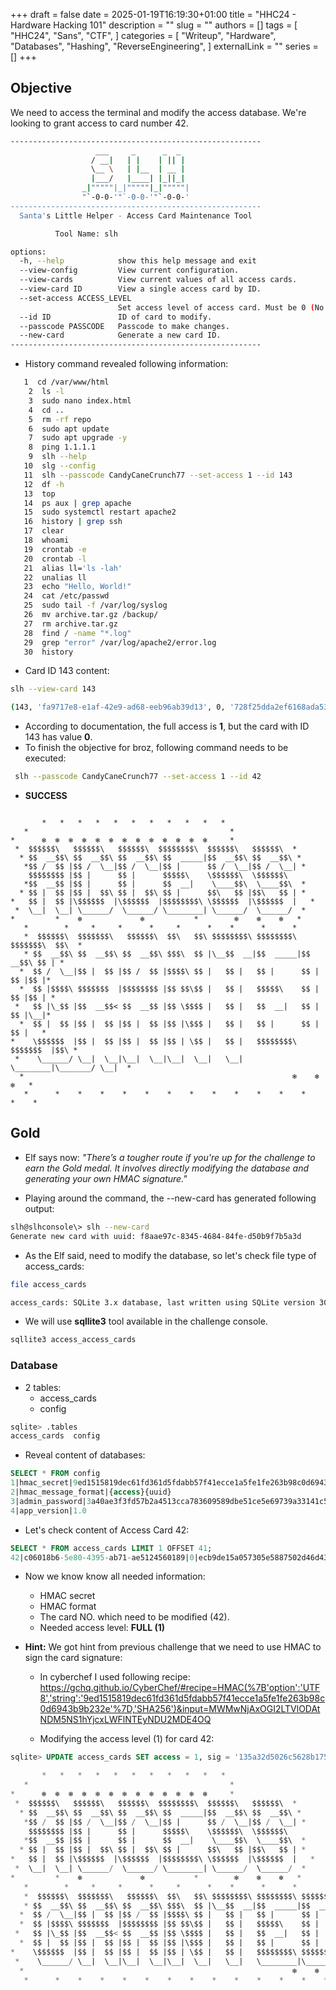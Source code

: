 +++ 
draft = false
date = 2025-01-19T16:19:30+01:00
title = "HHC24 - Hardware Hacking 101"
description = ""
slug = ""
authors = []
tags = [
    "HHC24",
    "Sans",
    "CTF",
]
categories = [
    "Writeup",
    "Hardware",
    "Databases",
    "Hashing",
    "ReverseEngineering",
]
externalLink = ""
series = []
+++


## Objective

We need to access the terminal and modify the access database. We're looking to grant access to card number 42.

``` bash
--------------------------------------------------------
                   ___     _      _  _   
                  / __|   | |    | || |  
                  \__ \   | |__  | __ |  
                  |___/   |____| |_||_|  
                _|"""""|_|"""""|_|"""""| 
                "`-0-0-'"`-0-0-'"`-0-0-' 
--------------------------------------------------------
  Santa's Little Helper - Access Card Maintenance Tool

          Tool Name: slh

options:
  -h, --help            show this help message and exit
  --view-config         View current configuration.
  --view-cards          View current values of all access cards.
  --view-card ID        View a single access card by ID.
  --set-access ACCESS_LEVEL
                        Set access level of access card. Must be 0 (No Access) or 1 (Full Access).
  --id ID               ID of card to modify.
  --passcode PASSCODE   Passcode to make changes.
  --new-card            Generate a new card ID.
--------------------------------------------------------
```

- History command revealed following information:

```bash
   1  cd /var/www/html
    2  ls -l
    3  sudo nano index.html
    4  cd ..
    5  rm -rf repo
    6  sudo apt update
    7  sudo apt upgrade -y
    8  ping 1.1.1.1
    9  slh --help
   10  slg --config
   11  slh --passcode CandyCaneCrunch77 --set-access 1 --id 143
   12  df -h
   13  top
   14  ps aux | grep apache
   15  sudo systemctl restart apache2
   16  history | grep ssh
   17  clear
   18  whoami
   19  crontab -e
   20  crontab -l
   21  alias ll='ls -lah'
   22  unalias ll
   23  echo "Hello, World!"
   24  cat /etc/passwd
   25  sudo tail -f /var/log/syslog
   26  mv archive.tar.gz /backup/
   27  rm archive.tar.gz
   28  find / -name "*.log"
   29  grep "error" /var/log/apache2/error.log
   30  history
```

- Card ID 143 content:

```bash
slh --view-card 143

(143, 'fa9717e8-e1af-42e9-ad68-eeb96ab39d13', 0, '728f25dda2ef6168ada53065883756140cfe663bce4e827084b745a32255157d')
```

- According to documentation, the full access is **1**, but the card with ID 143 has value **0**.
- To finish the objective for broz, following command needs to be executed:

```bash
 slh --passcode CandyCaneCrunch77 --set-access 1 --id 42 
```

- **SUCCESS**

```ASCII

       *   *   *   *   *   *   *   *   *   *   *
   *                                             *
*      ❄  ❄  ❄  ❄  ❄  ❄  ❄  ❄  ❄  ❄  ❄  ❄  ❄     *
 *  $$$$$$\   $$$$$$\   $$$$$$\  $$$$$$$$\  $$$$$$\   $$$$$$\  * 
  * $$  __$$\ $$  __$$\ $$  __$$\ $$  _____|$$  __$$\ $$  __$$\ *
   *$$ /  $$ |$$ /  \__|$$ /  \__|$$ |      $$ /  \__|$$ /  \__| *
    $$$$$$$$ |$$ |      $$ |      $$$$$\    \$$$$$$\  \$$$$$$\   
   *$$  __$$ |$$ |      $$ |      $$  __|    \____$$\  \____$$\  *
  * $$ |  $$ |$$ |  $$\ $$ |  $$\ $$ |      $$\   $$ |$$\   $$ | *
*   $$ |  $$ |\$$$$$$  |\$$$$$$  |$$$$$$$$\ \$$$$$$  |\$$$$$$  |   *
 *  \__|  \__| \______/  \______/ \________| \______/  \______/  *
*         *    ❄             ❄           *        ❄    ❄    ❄   *
   *        *     *     *      *     *      *    *      *      *
   *  $$$$$$\  $$$$$$$\   $$$$$$\  $$\   $$\ $$$$$$$$\ $$$$$$$$\ $$$$$$$\  $$\  *
   * $$  __$$\ $$  __$$\ $$  __$$\ $$$\  $$ |\__$$  __|$$  _____|$$  __$$\ $$ | *
  *  $$ /  \__|$$ |  $$ |$$ /  $$ |$$$$\ $$ |   $$ |   $$ |      $$ |  $$ |$$ |*
  *  $$ |$$$$\ $$$$$$$  |$$$$$$$$ |$$ $$\$$ |   $$ |   $$$$$\    $$ |  $$ |$$ | *
 *   $$ |\_$$ |$$  __$$< $$  __$$ |$$ \$$$$ |   $$ |   $$  __|   $$ |  $$ |\__|*
  *  $$ |  $$ |$$ |  $$ |$$ |  $$ |$$ |\$$$ |   $$ |   $$ |      $$ |  $$ |   *
*    \$$$$$$  |$$ |  $$ |$$ |  $$ |$$ | \$$ |   $$ |   $$$$$$$$\ $$$$$$$  |$$\ *
 *    \______/ \__|  \__|\__|  \__|\__|  \__|   \__|   \________|\_______/ \__|  *
  *                                                            ❄    ❄    ❄   *
   *      *    *    *    *    *    *    *    *    *    *    *    *    *    *    
```

## Gold

- Elf says now: *"There’s a tougher route if you're up for the challenge to earn the Gold medal. It involves directly modifying the database and generating your own HMAC signature."*

- Playing around the command, the --new-card has generated following output:

```bash
slh@slhconsole\> slh --new-card
Generate new card with uuid: f8aae97c-8345-4684-84fe-d50b9f7b5a3d
```

- As the Elf said, need to modify the database, so let's check file type of access_cards:

```bash
file access_cards 

access_cards: SQLite 3.x database, last written using SQLite version 3040001, file counter 4, database pages 32, cookie 0x2, schema 4, UTF-8, version-valid-for 4
```

- We will use **sqllite3** tool available in the challenge console.

```bash
sqllite3 access_access_cards
```

### Database

- 2 tables:
  - access_cards
  - config

```bash
sqlite> .tables
access_cards  config 
```

- Reveal content of databases:

```SQL
SELECT * FROM config
1|hmac_secret|9ed1515819dec61fd361d5fdabb57f41ecce1a5fe1fe263b98c0d6943b9b232e
2|hmac_message_format|{access}{uuid}
3|admin_password|3a40ae3f3fd57b2a4513cca783609589dbe51ce5e69739a33141c5717c20c9c1
4|app_version|1.0
```

- Let's check content of Access Card 42:

```SQL
SELECT * FROM access_cards LIMIT 1 OFFSET 41;
42|c06018b6-5e80-4395-ab71-ae5124560189|0|ecb9de15a057305e5887502d46d434c9394f5ed7ef1a51d2930ad786b02f6ffd
```

- Now we know know all needed information:
  - HMAC secret
  - HMAC format
  - The card NO. which need to be modified (42).
  - Needed access level: **FULL (1)**

- **Hint:** We got hint from previous challenge that we need to use HMAC to sign the card signature:

  - In cyberchef I used following recipe: <https://gchq.github.io/CyberChef/#recipe=HMAC(%7B'option':'UTF8','string':'9ed1515819dec61fd361d5fdabb57f41ecce1a5fe1fe263b98c0d6943b9b232e'%7D,'SHA256')&input=MWMwNjAxOGI2LTVlODAtNDM5NS1hYjcxLWFlNTEyNDU2MDE4OQ>

  - Modifying the access level (1) for card 42:

```SQL
sqlite> UPDATE access_cards SET access = 1, sig = '135a32d5026c5628b1753e6c67015c0f04e26051ef7391c2552de2816b1b7096' WHERE id = 42;

       *   *   *   *   *   *   *   *   *   *   *
   *                                             *
*      ❄  ❄  ❄  ❄  ❄  ❄  ❄  ❄  ❄  ❄  ❄  ❄  ❄     *
 *  $$$$$$\   $$$$$$\   $$$$$$\  $$$$$$$$\  $$$$$$\   $$$$$$\  * 
  * $$  __$$\ $$  __$$\ $$  __$$\ $$  _____|$$  __$$\ $$  __$$\ *
   *$$ /  $$ |$$ /  \__|$$ /  \__|$$ |      $$ /  \__|$$ /  \__| *
    $$$$$$$$ |$$ |      $$ |      $$$$$\    \$$$$$$\  \$$$$$$\   
   *$$  __$$ |$$ |      $$ |      $$  __|    \____$$\  \____$$\  *
  * $$ |  $$ |$$ |  $$\ $$ |  $$\ $$ |      $$\   $$ |$$\   $$ | *
*   $$ |  $$ |\$$$$$$  |\$$$$$$  |$$$$$$$$\ \$$$$$$  |\$$$$$$  |   *
 *  \__|  \__| \______/  \______/ \________| \______/  \______/  *
*         *    ❄             ❄           *        ❄    ❄    ❄   *
   *        *     *     *      *     *      *    *      *      *
   *  $$$$$$\  $$$$$$$\   $$$$$$\  $$\   $$\ $$$$$$$$\ $$$$$$$$\ $$$$$$$\  $$\  *
   * $$  __$$\ $$  __$$\ $$  __$$\ $$$\  $$ |\__$$  __|$$  _____|$$  __$$\ $$ | *
  *  $$ /  \__|$$ |  $$ |$$ /  $$ |$$$$\ $$ |   $$ |   $$ |      $$ |  $$ |$$ |*
  *  $$ |$$$$\ $$$$$$$  |$$$$$$$$ |$$ $$\$$ |   $$ |   $$$$$\    $$ |  $$ |$$ | *
 *   $$ |\_$$ |$$  __$$< $$  __$$ |$$ \$$$$ |   $$ |   $$  __|   $$ |  $$ |\__|*
  *  $$ |  $$ |$$ |  $$ |$$ |  $$ |$$ |\$$$ |   $$ |   $$ |      $$ |  $$ |   *
*    \$$$$$$  |$$ |  $$ |$$ |  $$ |$$ | \$$ |   $$ |   $$$$$$$$\ $$$$$$$  |$$\ *
 *    \______/ \__|  \__|\__|  \__|\__|  \__|   \__|   \________|\_______/ \__|  *
  *                                                            ❄    ❄    ❄   *
   *      *    *    *    *    *    *    *    *    *    *    *    *    *    *         
```
